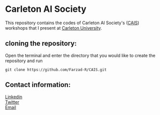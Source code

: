 # Carleton AI Society
This repository contains the codes of Carleton AI Society's ([CAIS](https://carletonai.com/)) workshops that I present at [Carleton University](https://carleton.ca/).

## cloning the repository:
Open the terminal and enter the directory that you would like to create the repository and run

```
git clone https://github.com/Farzad-R/CAIS.git
```

## Contact information:
[Linkedin](https://www.linkedin.com/in/farzad-roozitalab-173066152/)</br>
[Twitter](https://twitter.com/Farzad_rzt)</br>
[Email](farzadroozitalab@cmail.carleton.ca)